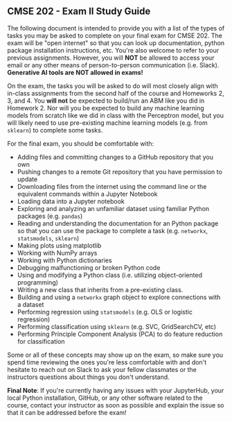 ## CMSE 202 - Exam II Study Guide

The following document is intended to provide you with a list of the types of tasks you may be asked to complete on your final exam for CMSE 202. The exam will be "open internet" so that you can look up documentation, python package installation instructions, etc. You're also welcome to refer to your previous assignments. However, you will **NOT** be allowed to access your email or any other means of person-to-person communication (i.e. Slack). **Generative AI tools are NOT allowed in exams!**

On the exam, the tasks you will be asked to do will most closely align with in-class assignments from the second half of the course and Homeworks 2, 3, and 4. You **will not** be expected to build/run an ABM like you did in Homework 2. Nor will you be expected to build any machine learning models from scratch like we did in class with the Perceptron model, but you will likely need to use pre-existing machine learning models (e.g. from `sklearn`) to complete some tasks.

For the final exam, you should be comfortable with:

* Adding files and committing changes to a GitHub repository that you own
* Pushing changes to a remote Git repository that you have permission to update
* Downloading files from the internet using the command line or the equivalent commands within a Jupyter Notebook
* Loading data into a Jupyter notebook
* Exploring and analyzing an unfamiliar dataset using familiar Python packages (e.g. `pandas`)
* Reading and understanding the documentation for an Python package so that you can use the package to complete a task (e.g. `networkx`, `statsmodels`, `sklearn`)
* Making plots using matplotlib
* Working with NumPy arrays
* Working with Python dictionaries
* Debugging malfunctioning or broken Python code
* Using and modifying a Python class (i.e. utilizing object-oriented programming)
* Writing a new class that inherits from a pre-existing class.
* Building and using a `networkx` graph object to explore connections with a dataset
* Performing regression using `statsmodels` (e.g. OLS or logistic regression)
* Performing classification using `sklearn` (e.g. SVC, GridSearchCV, etc)
* Performing Principle Component Analysis (PCA) to do feature reduction for classification

Some or all of these concepts may show up on the exam, so make sure you spend time reviewing the ones you're less comfortable with and don't hesitate to reach out on Slack to ask your fellow classmates or the instructors questions about things you don't understand.

**Final Note**: If you're currently having any issues with your JupyterHub, your local Python installation, GitHub, or any other software related to the course, contact your instructor as soon as possible and explain the issue so that it can be addressed before the exam!
